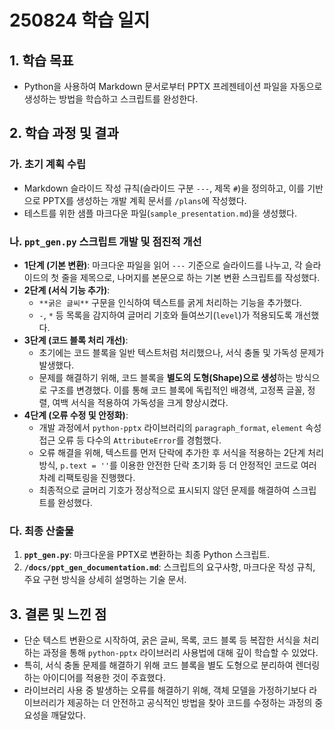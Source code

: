 # 250824 학습 일지

## 1. 학습 목표

-   Python을 사용하여 Markdown 문서로부터 PPTX 프레젠테이션 파일을 자동으로 생성하는 방법을 학습하고 스크립트를 완성한다.

## 2. 학습 과정 및 결과

### 가. 초기 계획 수립
-   Markdown 슬라이드 작성 규칙(슬라이드 구분 `---`, 제목 `#`)을 정의하고, 이를 기반으로 PPTX를 생성하는 개발 계획 문서를 `/plans`에 작성했다.
-   테스트를 위한 샘플 마크다운 파일(`sample_presentation.md`)을 생성했다.

### 나. `ppt_gen.py` 스크립트 개발 및 점진적 개선
-   **1단계 (기본 변환)**: 마크다운 파일을 읽어 `---` 기준으로 슬라이드를 나누고, 각 슬라이드의 첫 줄을 제목으로, 나머지를 본문으로 하는 기본 변환 스크립트를 작성했다.
-   **2단계 (서식 기능 추가)**:
    -   `**굵은 글씨**` 구문을 인식하여 텍스트를 굵게 처리하는 기능을 추가했다.
    -   `-`, `*` 등 목록을 감지하여 글머리 기호와 들여쓰기(`level`)가 적용되도록 개선했다.
-   **3단계 (코드 블록 처리 개선)**:
    -   초기에는 코드 블록을 일반 텍스트처럼 처리했으나, 서식 충돌 및 가독성 문제가 발생했다.
    -   문제를 해결하기 위해, 코드 블록을 **별도의 도형(Shape)으로 생성**하는 방식으로 구조를 변경했다. 이를 통해 코드 블록에 독립적인 배경색, 고정폭 글꼴, 정렬, 여백 서식을 적용하여 가독성을 크게 향상시켰다.
-   **4단계 (오류 수정 및 안정화)**:
    -   개발 과정에서 `python-pptx` 라이브러리의 `paragraph_format`, `element` 속성 접근 오류 등 다수의 `AttributeError`를 경험했다.
    -   오류 해결을 위해, 텍스트를 먼저 단락에 추가한 후 서식을 적용하는 2단계 처리 방식, `p.text = ''`를 이용한 안전한 단락 초기화 등 더 안정적인 코드로 여러 차례 리팩토링을 진행했다.
    -   최종적으로 글머리 기호가 정상적으로 표시되지 않던 문제를 해결하여 스크립트를 완성했다.

### 다. 최종 산출물
1.  **`ppt_gen.py`**: 마크다운을 PPTX로 변환하는 최종 Python 스크립트.
2.  **`/docs/ppt_gen_documentation.md`**: 스크립트의 요구사항, 마크다운 작성 규칙, 주요 구현 방식을 상세히 설명하는 기술 문서.

## 3. 결론 및 느낀 점

-   단순 텍스트 변환으로 시작하여, 굵은 글씨, 목록, 코드 블록 등 복잡한 서식을 처리하는 과정을 통해 `python-pptx` 라이브러리 사용법에 대해 깊이 학습할 수 있었다.
-   특히, 서식 충돌 문제를 해결하기 위해 코드 블록을 별도 도형으로 분리하여 렌더링하는 아이디어를 적용한 것이 주효했다.
-   라이브러리 사용 중 발생하는 오류를 해결하기 위해, 객체 모델을 가정하기보다 라이브러리가 제공하는 더 안전하고 공식적인 방법을 찾아 코드를 수정하는 과정의 중요성을 깨달았다.
